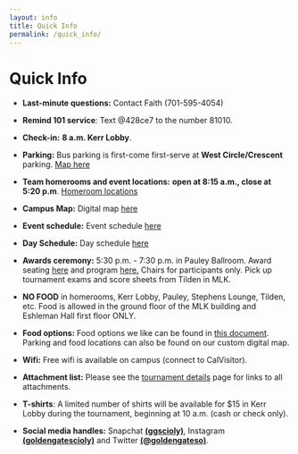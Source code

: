 ```yaml
---
layout: info
title: Quick Info
permalink: /quick_info/
---
```


# Quick Info

- **Last-minute questions:** Contact Faith (701-595-4054)

- **Remind 101 service**: Text @428ce7 to the number 81010.

- **Check-in:** **8 a.m. Kerr Lobby**. 

- **Parking:** Bus parking is first-come first-serve at **West Circle/Crescent** parking. [Map here](/doc/parking_map.pdf)

- **Team homerooms and event locations:** **open at 8:15 a.m., close at 5:20 p.m**. [Homeroom locations](/doc/maps_2020.pdf) 

- **Campus Map:** Digital map [here]( https://tinyurl.com/ggso20-map) 

- **Event schedule:** Event schedule [here](/doc/event_schedule.pdf) 

- **Day Schedule:** Day schedule [here](/doc/day_schedule.pdf) 

- **Awards ceremony:** 5:30 p.m. - 7:30 p.m. in Pauley Ballroom. Award seating [here](/doc/awards_seating_2020.png) and program [here.](/doc/awards_program.pdf) Chairs for participants only. Pick up tournament exams and score sheets from Tilden in MLK.

- **NO FOOD** in homerooms, Kerr Lobby, Pauley, Stephens Lounge, Tilden, etc. Food is allowed in the ground floor of the MLK building and Eshleman Hall first floor ONLY.

- **Food options:** Food options we like can be found in [this document](/doc/food_options.pdf). Parking and food locations can also be found on our custom digital map. 

- **Wifi:** Free wifi is available on campus (connect to CalVisitor).

- **Attachment list:** Please see the [tournament details](/details/) page for links to all attachments.

- **T-shirts**: A limited number of shirts will be available for $15 in Kerr Lobby during the tournament, beginning at 10 a.m. (cash or check only).

- **Social media handles:** Snapchat **[(ggscioly)](https://snapchat.com/add/ggscioly)**, Instagram **[(goldengatescioly)](https://www.instagram.com/goldengatescioly/)** and Twitter **[(@goldengateso)](https://twitter.com/goldengateso)**. 